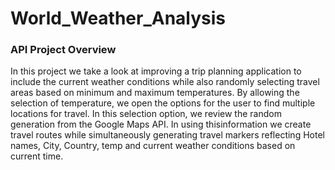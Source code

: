 # World_Weather_Analysis
### API Project Overview
In this project we take a look at improving a trip planning application to include the current weather conditions while also randomly selecting 
travel areas based on minimum and maximum temperatures. By allowing the selection of temperature, we open the options for the user to find multiple
locations for travel. In this selection option, we review the random generation from the Google Maps API. In using thisinformation we create travel routes 
while simultaneously generating travel markers reflecting Hotel names, City, Country, temp and current weather conditions based on current time. 
